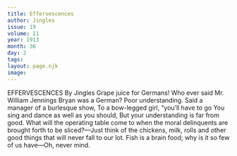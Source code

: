 ```yaml
---
title: Effervescences
author: Jingles
issue: 19
volume: 11
year: 1913
month: 36
day: 2
tags:
layout: page.njk
image:
---
```

EFFERVESCENCES    By Jingles    Grape juice for Germans! Who ever said Mr. William Jennings Bryan was a German?    Poor understanding.    Said a manager of a burlesque show, To a bow-legged girl, “you’ll have to go    You sing and dance as well as you should,    But your understanding is far from good.       What will the operating table come to when the moral delinquents are brought forth to be sliced?—Just think of the chickens, milk, rolls and other good things that will never fall to our lot.    Fish is a brain food; why is it so few of us have—Oh, never mind. 


